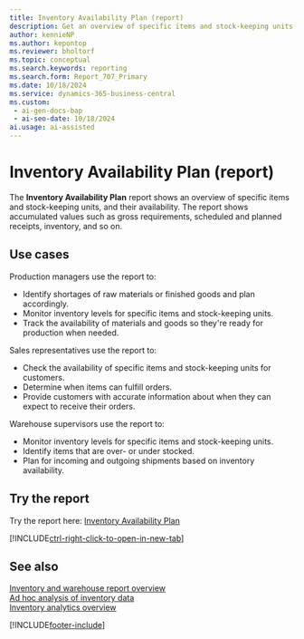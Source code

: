 ```yaml
---
title: Inventory Availability Plan (report)
description: Get an overview of specific items and stock-keeping units, and their availability.
author: kennieNP
ms.author: kepontop
ms.reviewer: bholtorf
ms.topic: conceptual
ms.search.keywords: reporting
ms.search.form: Report_707_Primary
ms.date: 10/18/2024
ms.service: dynamics-365-business-central
ms.custom:
 - ai-gen-docs-bap
 - ai-seo-date: 10/18/2024
ai.usage: ai-assisted
---
```


# Inventory Availability Plan (report)

The **Inventory Availability Plan** report shows an overview of specific items and stock-keeping units, and their availability. The report shows accumulated values such as gross requirements, scheduled and planned receipts, inventory, and so on.

## Use cases

<!-- 
Prompt

Below is a report in an ERP system. Provide 3-4 use cases for different personas working with inventory.
Format like this:    
  
As a <persona>, use the report to    
* use case 1  
* use case 2    

Do not capitalize the persona names. 

## Report name
Inventory Availability Plan

### What the report does
The *Inventory Availability Plan* report shows an overview of specific items and stock-keeping units, and their availability. 

The report shows accumulated values such as gross requirements, scheduled and planned receipts, inventory, and so on.

### Use cases
This helps businesses plan and manage their inventory more effectively by providing insights into when items will be available and when they might need to reorder.

Please include your data sources and URLs

-->

Production managers use the report to:

* Identify shortages of raw materials or finished goods and plan accordingly.
* Monitor inventory levels for specific items and stock-keeping units.
* Track the availability of materials and goods so they're ready for production when needed.

Sales representatives use the report to:

* Check the availability of specific items and stock-keeping units for customers.
* Determine when items can fulfill orders.
* Provide customers with accurate information about when they can expect to receive their orders.

Warehouse supervisors use the report to:

* Monitor inventory levels for specific items and stock-keeping units.
* Identify items that are over- or under stocked.
* Plan for incoming and outgoing shipments based on inventory availability.

## Try the report

Try the report here: [Inventory Availability Plan](https://businesscentral.dynamics.com?report=707)

[!INCLUDE[ctrl-right-click-to-open-in-new-tab](../includes/ctrl-right-click-to-open-in-new-tab.md)]

## See also

[Inventory and warehouse report overview](../inventory-WMS-reports.md)   
[Ad hoc analysis of inventory data](../ad-hoc-analysis-inventory.md)   
[Inventory analytics overview](../inventory-analytics-overview.md)  

[!INCLUDE[footer-include](../includes/footer-banner.md)]